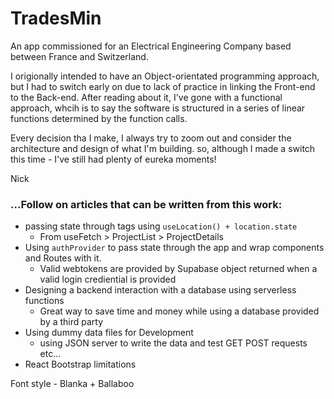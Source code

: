 # TradesMin
An app commissioned for an Electrical Engineering Company based between France and Switzerland.

I origionally intended to have an Object-orientated programming approach, but I had to switch early on due to lack of practice in linking the Front-end to the Back-end. After reading about it, I've gone with a functional approach, whcih is to say the software is structured in a series of linear functions determined by the function calls.

Every decision tha I make, I always try to zoom out and consider the architecture and design of what I'm building. so, although I made a switch this time - I've still had plenty of eureka moments! 

Nick


### ...Follow on articles that can be written from this work:
- passing state through <Link> tags using ```useLocation() + location.state```
    - From useFetch > ProjectList > ProjectDetails
- Using ```authProvider``` to pass state through the app and wrap components and Routes with it. 
    - Valid webtokens are provided by Supabase object returned when a valid login crediential is provided 
- Designing a backend interaction with a database using serverless functions
    - Great way to save time and money while using a database provided by a third party
- Using dummy data files for Development
    - using JSON server to write the data and test GET POST requests etc...
- React Bootstrap limitations



Font style - Blanka + Ballaboo 